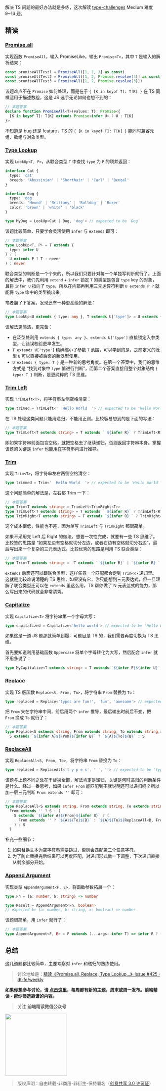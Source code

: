 解决 TS 问题的最好办法就是多练，这次解读 [type-challenges](https://github.com/type-challenges/type-challenges) Medium 难度 9~16 题。

## 精读

### [Promise.all](https://github.com/type-challenges/type-challenges/blob/main/questions/00020-medium-promise-all/README.md)

实现函数 `PromiseAll`，输入 PromiseLike，输出 `Promise<T>`，其中 `T` 是输入的解析结果：

```ts
const promiseAllTest1 = PromiseAll([1, 2, 3] as const)
const promiseAllTest2 = PromiseAll([1, 2, Promise.resolve(3)] as const)
const promiseAllTest3 = PromiseAll([1, 2, Promise.resolve(3)])
```

该题难点不在 `Promise` 如何处理，而是在于 `{ [K in keyof T]: T[K] }` 在 TS 同样适用于描述数组，这是 JS 选手无论如何也想不到的：

```ts
// 本题答案
declare function PromiseAll<T>(values: T): Promise<{
  [K in keyof T]: T[K] extends Promise<infer U> ? U : T[K]
}>
```

不知道是 bug 还是 feature，TS 的 `{ [K in keyof T]: T[K] }` 能同时兼容元组、数组与对象类型。

### [Type Lookup](https://github.com/type-challenges/type-challenges/blob/main/questions/00062-medium-type-lookup/README.md)

实现 `LookUp<T, P>`，从联合类型 `T` 中查找 `type` 为 `P` 的项并返回：

```ts
interface Cat {
  type: 'cat'
  breeds: 'Abyssinian' | 'Shorthair' | 'Curl' | 'Bengal'
}

interface Dog {
  type: 'dog'
  breeds: 'Hound' | 'Brittany' | 'Bulldog' | 'Boxer'
  color: 'brown' | 'white' | 'black'
}

type MyDog = LookUp<Cat | Dog, 'dog'> // expected to be `Dog`
```

该题比较简单，只要学会灵活使用 `infer` 与 `extends` 即可：

```ts
// 本题答案
type LookUp<T, P> = T extends {
  type: infer U
} ? (
  U extends P ? T : never
) : never
```

联合类型的判断是一个个来的，所以我们只要针对每一个单独写判断就行了。上面的解法中，我们先利用 `extend` + `infer` 锁定 `T` 的类型是包含 `type` key 的对象，且将 `infer U` 指向了 `type`，所以在内部再利用三元运算符判断 `U extends P ?` 就能将 `type` 命中的类型挑出来。

笔者翻了下答案，发现还有一种更高级的解法：

```ts
// 本题答案
type LookUp<U extends { type: any }, T extends U['type']> = U extends { type: T } ? U : never
```

该解法更简洁，更完备：

- 在泛型处利用 `extends { type: any }`、`extends U['type']` 直接锁定入参类型，让错误校验更早发生。
- `T extends U['type']` 精确缩小了参数 `T` 范围，可以学到的是，之前定义的泛型 `U` 可以直接被后面的新泛型使用。
- `U extends { type: T }` 是一种新的思考角度。在第一个答案中，我们的思维方式是 “找到对象中 `type` 值进行判断”，而第二个答案直接用整个对象结构 `{ type: T }` 判断，是更纯粹的 TS 思维。

### [Trim Left](https://github.com/type-challenges/type-challenges/blob/main/questions/00106-medium-trimleft/README.md)

实现 `TrimLeft<T>`，将字符串左侧空格清空：

```ts
type trimed = TrimLeft<'  Hello World  '> // expected to be 'Hello World  '
```

在 TS 处理这类问题只能用递归，不能用正则。比较容易想到的是下面的写法：

```ts
// 本题答案
type TrimLeft<T extends string> = T extends ` ${infer R}` ? TrimLeft<R> : T
```

即如果字符串前面包含空格，就把空格去了继续递归，否则返回字符串本身。掌握该题的关键是 `infer` 也能用在字符串内进行推导。


### [Trim](https://github.com/type-challenges/type-challenges/blob/main/questions/00108-medium-trim/README.md)

实现 `Trim<T>`，将字符串左右两侧空格清空：

```ts
type trimmed = Trim<'  Hello World  '> // expected to be 'Hello World'
```

这个问题简单的解法是，左右都 Trim 一下：

```ts
// 本题答案
type Trim<T extends string> = TrimLeft<TrimRight<T>>
type TrimLeft<T extends string> = T extends ` ${infer R}` ? TrimLeft<R> : T
type TrimRight<T extends string> = T extends `${infer R} ` ? TrimRight<R> : T
```

这个成本很低，性能也不差，因为单写 `TrimLeft` 与 `TrimRight` 都很简单。

如果不采用先 Left 后 Right 的做法，想要一次性完成，就要有一些 TS 思维了。比较笨的思路是 “如果左边有空格就切分左边，或者右边有空格就切分右边”，最后写出来一个复杂的三元表达式。比较优秀的思路是利用 TS 联合类型：

```ts
// 本题答案
type Trim<T extends string> =  T extends ` ${infer R}` | `${infer R} ` ? Trim<R> : T
```

`extends` 后面还可以跟联合类型，这样任意一个匹配都会走到 `Trim<R>` 递归里。这就是比较难说清楚的 TS 思维，如果没有它，你只能想到三元表达式，但一旦理解了联合类型还可以在 `extends` 里这么用，TS 帮你做了 N 元表达式的能力，那么写出来的代码就会非常清秀。

### [Capitalize](https://github.com/type-challenges/type-challenges/blob/main/questions/00110-medium-capitalize/README.md)

实现 `Capitalize<T>` 将字符串第一个字母大写：

```ts
type capitalized = Capitalize<'hello world'> // expected to be 'Hello world'
```

如果这是一道 JS 题那就简单到爆，可题目是 TS 的，我们需要再度切换为 TS 思维。

首先要知道利用基础函数 `Uppercase` 将单个字母转化为大写，然后配合 `infer` 就不用多说了：

```ts
type MyCapitalize<T extends string> = T extends `${infer F}${infer U}` ? `${Uppercase<F>}${U}` : T
```

### [Replace](https://github.com/type-challenges/type-challenges/blob/main/questions/00116-medium-replace/README.md)

实现 TS 版函数 `Replace<S, From, To>`，将字符串 `From` 替换为 `To`：

```ts
type replaced = Replace<'types are fun!', 'fun', 'awesome'> // expected to be 'types are awesome!'
```

把 `From` 夹在字符串中间，前后用两个 `infer` 推导，最后输出时前后不变，把 `From` 换成 `To` 就行了：

```ts
// 本题答案
type Replace<S extends string, From extends string, To extends string,> = 
  S extends `${infer A}${From}${infer B}` ? `${A}${To}${B}` : S
```

### [ReplaceAll](https://github.com/type-challenges/type-challenges/blob/main/questions/00119-medium-replaceall/README.md)

实现 `ReplaceAll<S, From, To>`，将字符串 `From` 替换为 `To`：

```ts
type replaced = ReplaceAll<'t y p e s', ' ', ''> // expected to be 'types'
```

该题与上题不同之处在于替换全部，解法肯定是递归，关键是何时递归的判断条件是什么。经过一番思考，如果 `infer From` 能匹配到不就说明还可以递归吗？所以加一层三元判断 `From extends ''` 即可：

```ts
// 本题答案
type ReplaceAll<S extends string, From extends string, To extends string> = 
  From extends '' ? S : (
    S extends `${infer A}${From}${infer B}` ? (
      From extends '' ? `${A}${To}${B}` : `${A}${To}${ReplaceAll<B, From, To>}`
    ) : S
  )
```

补充一些细节：

1. 如果替换文本为空字符串需要跳过，否则会匹配第二个任意字符。
2. 为了防止替换完后结果可以再度匹配，对递归形式做一下调整，下次递归直接从剩余部分开始。

### [Append Argument](https://github.com/type-challenges/type-challenges/blob/main/questions/00191-medium-append-argument/README.md)

实现类型 `AppendArgument<F, E>`，将函数参数拓展一个：

```ts
type Fn = (a: number, b: string) => number

type Result = AppendArgument<Fn, boolean> 
// expected be (a: number, b: string, x: boolean) => number
```

该题很简单，用 `infer` 就行了：

```ts
// 本题答案
type AppendArgument<F, E> = F extends (...args: infer T) => infer R ? (...args: [...T, E]) => R : F
```

## 总结

这几道题都比较简单，主要考察对 `infer` 和递归的熟练使用。

> 讨论地址是：[精读《Promise.all, Replace, Type Lookup...》· Issue #425 · dt-fe/weekly](https://github.com/dt-fe/weekly/issues/425)

**如果你想参与讨论，请 [点击这里](https://github.com/dt-fe/weekly)，每周都有新的主题，周末或周一发布。前端精读 - 帮你筛选靠谱的内容。**

> 关注 **前端精读微信公众号**

<img width=200 src="https://img.alicdn.com/tfs/TB165W0MCzqK1RjSZFLXXcn2XXa-258-258.jpg">

> 版权声明：自由转载-非商用-非衍生-保持署名（[创意共享 3.0 许可证](https://creativecommons.org/licenses/by-nc-nd/3.0/deed.zh)）


